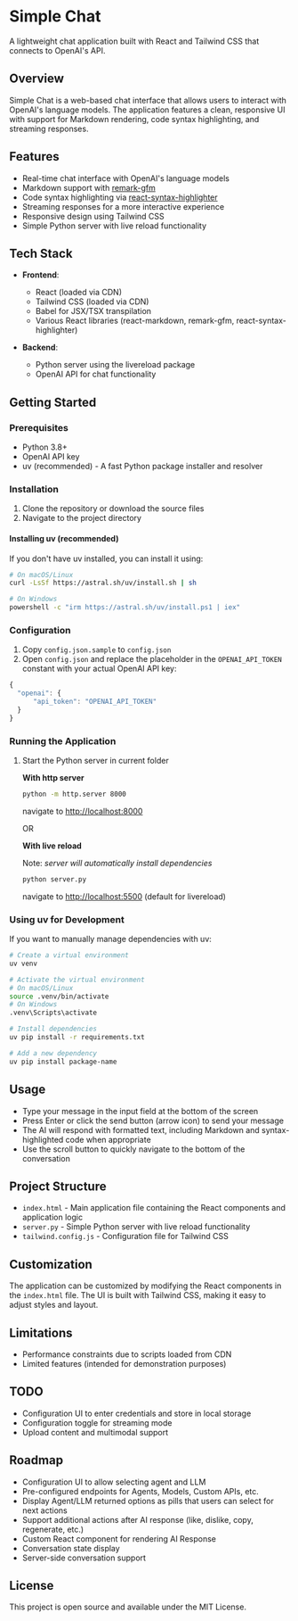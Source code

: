 # Simple Chat

A lightweight chat application built with React and Tailwind CSS that connects to OpenAI's API.

## Overview

Simple Chat is a web-based chat interface that allows users to interact with OpenAI's language models. The application features a clean, responsive UI with support for Markdown rendering, code syntax highlighting, and streaming responses.

## Features

- Real-time chat interface with OpenAI's language models
- Markdown support with [remark-gfm](https://github.com/remarkjs/remark-gfm)
- Code syntax highlighting via [react-syntax-highlighter](https://github.com/react-syntax-highlighter/react-syntax-highlighter)
- Streaming responses for a more interactive experience
- Responsive design using Tailwind CSS
- Simple Python server with live reload functionality

## Tech Stack

- **Frontend**:
  - React (loaded via CDN)
  - Tailwind CSS (loaded via CDN)
  - Babel for JSX/TSX transpilation
  - Various React libraries (react-markdown, remark-gfm, react-syntax-highlighter)

- **Backend**:
  - Python server using the livereload package
  - OpenAI API for chat functionality

## Getting Started

### Prerequisites

- Python 3.8+
- OpenAI API key
- uv (recommended) - A fast Python package installer and resolver

### Installation

1. Clone the repository or download the source files
2. Navigate to the project directory

#### Installing uv (recommended)

If you don't have uv installed, you can install it using:

```bash
# On macOS/Linux
curl -LsSf https://astral.sh/uv/install.sh | sh

# On Windows
powershell -c "irm https://astral.sh/uv/install.ps1 | iex"
```

### Configuration

1. Copy `config.json.sample` to `config.json`
2. Open `config.json` and replace the placeholder in the `OPENAI_API_TOKEN` constant with your actual OpenAI API key:

```javascript
{
  "openai": {
      "api_token": "OPENAI_API_TOKEN"
  }
}
```

### Running the Application

1. Start the Python server in current folder
    
    **With http server**
    ```bash
    python -m http.server 8000
    ```
    navigate to [http://localhost:8000](http://localhost:8000)
    
    OR
    
    **With live reload**

    Note: *server will automatically install dependencies*
    ```bash
    python server.py
    ```
    navigate to [http://localhost:5500](http://localhost:5500) (default for livereload)

### Using uv for Development

If you want to manually manage dependencies with uv:

```bash
# Create a virtual environment
uv venv

# Activate the virtual environment
# On macOS/Linux
source .venv/bin/activate
# On Windows
.venv\Scripts\activate

# Install dependencies
uv pip install -r requirements.txt

# Add a new dependency
uv pip install package-name
```

## Usage

- Type your message in the input field at the bottom of the screen
- Press Enter or click the send button (arrow icon) to send your message
- The AI will respond with formatted text, including Markdown and syntax-highlighted code when appropriate
- Use the scroll button to quickly navigate to the bottom of the conversation

## Project Structure

- `index.html` - Main application file containing the React components and application logic
- `server.py` - Simple Python server with live reload functionality
- `tailwind.config.js` - Configuration file for Tailwind CSS

## Customization

The application can be customized by modifying the React components in the `index.html` file. The UI is built with Tailwind CSS, making it easy to adjust styles and layout.

## Limitations

- Performance constraints due to scripts loaded from CDN
- Limited features (intended for demonstration purposes)

## TODO

- Configuration UI to enter credentials and store in local storage
- Configuration toggle for streaming mode
- Upload content and multimodal support

## Roadmap

- Configuration UI to allow selecting agent and LLM
- Pre-configured endpoints for Agents, Models, Custom APIs, etc.
- Display Agent/LLM returned options as pills that users can select for next actions
- Support additional actions after AI response (like, dislike, copy, regenerate, etc.)
- Custom React component for rendering AI Response
- Conversation state display
- Server-side conversation support

## License

This project is open source and available under the MIT License.
